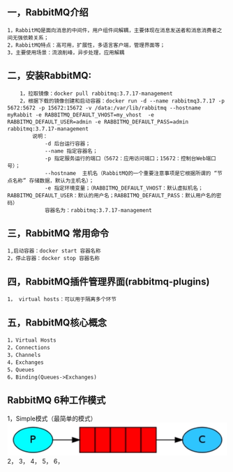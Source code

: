 ## 一，RabbitMQ介绍
    1，RabbitMQ是面向消息的中间件，用户组件间解耦，主要体现在消息发送者和消息消费者之间无强依赖关系；
    2，RabbitMQ特点：高可用，扩展性，多语言客户端，管理界面等；
    3，主要使用场景：流浪削峰，异步处理，应用解耦
## 二，安装RabbitMQ:
        1，拉取镜像：docker pull rabbitmq:3.7.17-management
        2，根据下载的镜像创建和启动容器：docker run -d --name rabbitmq3.7.17 -p 5672:5672 -p 15672:15672 -v /data:/var/lib/rabbitmq --hostname myRabbit -e RABBITMQ_DEFAULT_VHOST=my_vhost  -e RABBITMQ_DEFAULT_USER=admin -e RABBITMQ_DEFAULT_PASS=admin rabbitmq:3.7.17-management
            说明：
                -d 后台运行容器；
                --name 指定容器名；
                -p 指定服务运行的端口（5672：应用访问端口；15672：控制台Web端口号）；
                --hostname  主机名（RabbitMQ的一个重要注意事项是它根据所谓的 “节点名称” 存储数据，默认为主机名）；
                -e 指定环境变量；（RABBITMQ_DEFAULT_VHOST：默认虚拟机名；RABBITMQ_DEFAULT_USER：默认的用户名；RABBITMQ_DEFAULT_PASS：默认用户名的密码）
                容器名为：rabbitmq:3.7.17-management
## 三，RabbitMQ 常用命令
    1,启动容器：docker start 容器名称
    2，停止容器：docker stop 容器名称
    
## 四，RabbitMQ插件管理界面(rabbitmq-plugins)
    1， virtual hosts：可以用于隔离多个环节
    
## 五，RabbitMQ核心概念
    1，Virtual Hosts
    2，Connections
    3，Channels
    4，Exchanges
    5，Queues
    6，Binding(Queues->Exchanges)

## RabbitMQ 6种工作模式
1，Simple模式（最简单的模式）
    ![Image text](images/003-rabbitmq-mode-simple.png)
2，
3，
4，
5，
6，